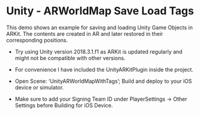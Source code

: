 # Unity - ARWorldMap Save Load Tags
This demo shows an example for saving and loading Unity Game Objects in ARKit. The contents are created in AR and later restored in their corresponding positions.

- Try using Unity version 2018.3.1.f1 as ARKit is updated regularly and might not be compatible with other versions.

- For convenience I have included the UnityARKitPlugin inside the project. 

- Open Scene:  ‘UnityARWorldMapWithTags’; Build and deploy to your iOS device or simulator.

- Make sure to add your Signing Team ID under PlayerSettings -> Other Settings before Building for iOS Device.
